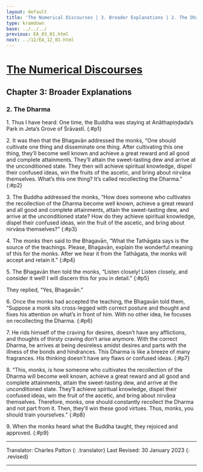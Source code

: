 ```yaml
---
layout: default
title: 'The Numerical Discourses | 3. Broader Explanations | 2. The Dharma'
type: kramdown
base: ../../../
previous: EA_03_01.html
next: ../12/EA_12_01.html
---
```


# [The Numerical Discourses](../index.html)
## Chapter 3: Broader Explanations
### 2. The Dharma

1\. Thus I have heard: One time, the Buddha was staying at Anāthapiṇḍada’s Park in Jeta’s Grove of Śrāvastī.
{:#p1}

2\. It was then that the Bhagavān addressed the monks, “One should cultivate one thing and disseminate one thing. After cultivating this one thing, they’ll become well known and achieve a great reward and all good and complete attainments. They’ll attain the sweet-tasting dew and arrive at the unconditioned state. They then will achieve spiritual knowledge, dispel their confused ideas, win the fruits of the ascetic, and bring about nirvāṇa themselves. What’s this one thing? It’s called recollecting the Dharma.”
{:#p2}

3\. The Buddha addressed the monks, “How does someone who cultivates the recollection of the Dharma become well known, achieve a great reward and all good and complete attainments, attain the sweet-tasting dew, and arrive at the unconditioned state? How do they achieve spiritual knowledge, dispel their confused ideas, win the fruit of the ascetic, and bring about nirvāṇa themselves?”
{:#p3}

4\. The monks then said to the Bhagavān, “What the Tathāgata says is the source of the teachings. Please, Bhagavān, explain the wonderful meaning of this for the monks. After we hear it from the Tathāgata, the monks will accept and retain it.”
{:#p4}

5\. The Bhagavān then told the monks, “Listen closely! Listen closely, and consider it well! I will discern this for you in detail.”
{:#p5}

They replied, “Yes, Bhagavān.”

6\. Once the monks had accepted the teaching, the Bhagavān told them, “Suppose a monk sits cross-legged with correct posture and thought and fixes his attention on what’s in front of him. With no other idea, he focuses on recollecting the Dharma.
{:#p6}

7\. He rids himself of the craving for desires, doesn’t have any afflictions, and thoughts of thirsty craving don’t arise anymore. With the correct Dharma, he arrives at being desireless amidst desires and parts with the illness of the bonds and hindrances. This Dharma is like a breeze of many fragrances. His thinking doesn’t have any flaws or confused ideas.
{:#p7}

8\. “This, monks, is how someone who cultivates the recollection of the Dharma will become well known, achieve a great reward and all good and complete attainments, attain the sweet-tasting dew, and arrive at the unconditioned state. They’ll achieve spiritual knowledge, dispel their confused ideas, win the fruit of the ascetic, and bring about nirvāṇa themselves. Therefore, monks, one should constantly recollect the Dharma and not part from it. Then, they’ll win these good virtues. Thus, monks, you should train yourselves.”
{:#p8}

9\. When the monks heard what the Buddha taught, they rejoiced and approved.
{:#p9}

---

Translator: Charles Patton
{: .translator}
Last Revised: 30 January 2023
{: .revised}

---

